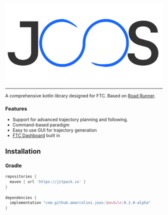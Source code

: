![logo](temp_logo.svg)

---

A comprehensive kotlin library designed for FTC. Based on [Road Runner](https://github.com/acmerobotics/road-runner).

### Features
 - Support for advanced trajectory planning and following.
 - Command-based paradigm
 - Easy to use GUI for trajectory generation
 - [FTC Dashboard](https://github.com/acmerobotics/ftc-dashboard) built in

## Installation

### Gradle

```gradle
repositories {
  maven { url 'https://jitpack.io' }
}

dependencies {
  implementation "com.github.amarcolini.joos:$module:0.1.0-alpha"
}
```
